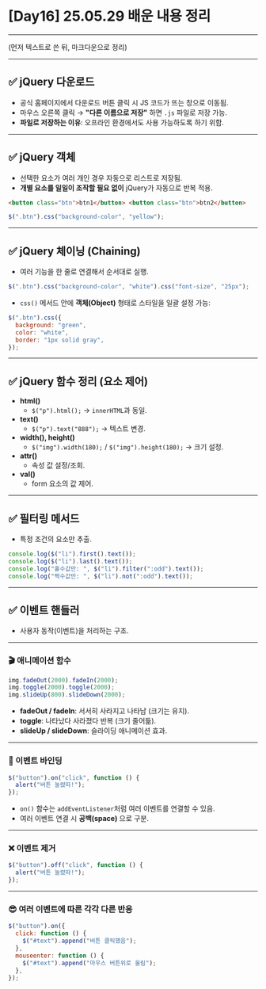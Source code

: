 # [Day16] 25.05.29 배운 내용 정리

---

(먼저 텍스트로 쓴 뒤, 마크다운으로 정리)

---

## ✅ jQuery 다운로드

- 공식 홈페이지에서 다운로드 버튼 클릭 시 JS 코드가 뜨는 창으로 이동됨.
- 마우스 오른쪽 클릭 → **"다른 이름으로 저장"** 하면 `.js` 파일로 저장 가능.
- **파일로 저장하는 이유**: 오프라인 환경에서도 사용 가능하도록 하기 위함.

---

## ✅ jQuery 객체

- 선택한 요소가 여러 개인 경우 자동으로 리스트로 저장됨.
- **개별 요소를 일일이 조작할 필요 없이** jQuery가 자동으로 반복 적용.

```html
<button class="btn">btn1</button> <button class="btn">btn2</button>
```

```js
$(".btn").css("background-color", "yellow");
```

---

## ✅ jQuery 체이닝 (Chaining)

- 여러 기능을 한 줄로 연결해서 순서대로 실행.

```js
$(".btn").css("background-color", "white").css("font-size", "25px");
```

- `css()` 메서드 안에 **객체(Object)** 형태로 스타일을 일괄 설정 가능:

```js
$(".btn").css({
  background: "green",
  color: "white",
  border: "1px solid gray",
});
```

---

## ✅ jQuery 함수 정리 (요소 제어)

- **html()**
  - `$("p").html();` → `innerHTML`과 동일.
- **text()**
  - `$("p").text("888");` → 텍스트 변경.
- **width(), height()**
  - `$("img").width(180);` / `$("img").height(180);` → 크기 설정.
- **attr()**
  - 속성 값 설정/조회.
- **val()**
  - form 요소의 값 제어.

---

## ✅ 필터링 메서드

- 특정 조건의 요소만 추출.

```js
console.log($("li").first().text());
console.log($("li").last().text());
console.log("홀수값만: ", $("li").filter(":odd").text());
console.log("짝수값만: ", $("li").not(":odd").text());
```

---

## ✅ 이벤트 핸들러

- 사용자 동작(이벤트)을 처리하는 구조.

---

### 🎬 애니메이션 함수

```js
img.fadeOut(2000).fadeIn(2000);
img.toggle(2000).toggle(2000);
img.slideUp(800).slideDown(2000);
```

- **fadeOut / fadeIn**: 서서히 사라지고 나타남 (크기는 유지).
- **toggle**: 나타났다 사라졌다 반복 (크기 줄어듦).
- **slideUp / slideDown**: 슬라이딩 애니메이션 효과.

---

### 🧩 이벤트 바인딩

```js
$("button").on("click", function () {
  alert("버튼 눌렸따!");
});
```

- `on()` 함수는 `addEventListener`처럼 여러 이벤트를 연결할 수 있음.
- 여러 이벤트 연결 시 **공백(space)** 으로 구분.

---

### ❌ 이벤트 제거

```js
$("button").off("click", function () {
  alert("버튼 눌렸따!");
});
```

---

### 😎 여러 이벤트에 따른 각각 다른 반응

```js
$("button").on({
  click: function () {
    $("#text").append("버튼 클릭했음");
  },
  mouseenter: function () {
    $("#text").append("마우스 버튼위로 올림");
  },
});
```
